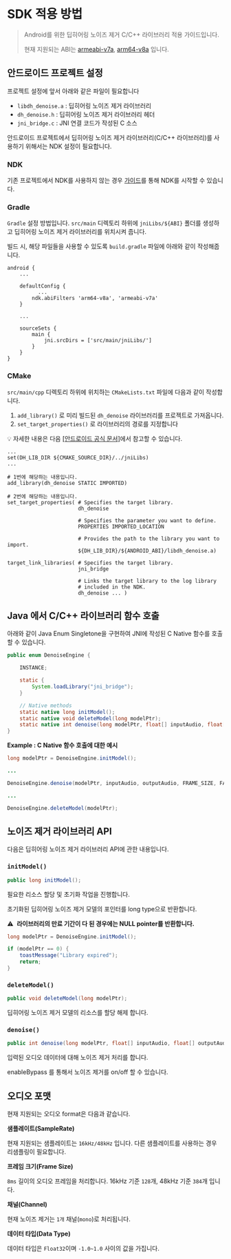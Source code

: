 # SDK 적용 방법

> Android를 위한 딥히어링 노이즈 제거 C/C++ 라이브러리 적용 가이드입니다.
> 
> 
> 현재 지원되는 ABI는 [armeabi-v7a](https://developer.android.com/ndk/guides/abis#v7a), [arm64-v8a](https://developer.android.com/ndk/guides/abis#arm64-v8a) 입니다. 
> 

## 안드로이드 프로젝트 설정

프로젝트 설정에 앞서 아래와 같은 파일이 필요합니다

- `libdh_denoise.a` : 딥히어링 노이즈 제거 라이브러리
- `dh_denoise.h` : 딥히어링 노이즈 제거 라이브러리 헤더
- `jni_bridge.c` : JNI 연결 코드가 작성된 C 소스

 안드로이드 프로젝트에서 딥히어링 노이즈 제거 라이브러리(C/C++ 라이브러리)를 사용하기 위해서는 NDK 설정이 필요합니다.

### NDK

[](https://developer.android.com/ndk/guides)

기존 프로젝트에서 NDK를 사용하지 않는 경우 [가이드](https://developer.android.com/ndk/guides)를 통해 NDK를 시작할 수 있습니다.

### Gradle

`Gradle` 설정 방법입니다. `src/main` 디렉토리 하위에 `jniLibs/${ABI}` 폴더를 생성하고 딥히어링 노이즈 제거 라이브러리를 위치시켜 줍니다.

빌드 시, 해당 파일들을 사용할 수 있도록 `build.gradle` 파일에 아래와 같이 작성해줍니다.

```
android {
    ...

    defaultConfig {
	      ...
        ndk.abiFilters 'arm64-v8a', 'armeabi-v7a'
    }

    ...

    sourceSets {
        main {
            jni.srcDirs = ['src/main/jniLibs/']
        }
    }
}
```

### CMake

`src/main/cpp` 디렉토리 하위에 위치하는 `CMakeLists.txt` 파일에 다음과 같이 작성합니다.

1. `add_library()` 로 미리 빌드된 `dh_denoise` 라이브러리를 프로젝트로 가져옵니다.
2. `set_target_properties()` 로 라이브러리의 경로를 지정합니다

💡 자세한 내용은 다음 <a href='https://developer.android.com/studio/projects/configure-cmake?hl=ko#add-other-library'>[안드로이드 공식 문서]</a>에서 참고할 수 있습니다.

```
...
set(DH_LIB_DIR ${CMAKE_SOURCE_DIR}/../jniLibs)
...

# 1번에 해당하는 내용입니다.
add_library(dh_denoise STATIC IMPORTED) 

# 2번에 해당하는 내용입니다.
set_target_properties( # Specifies the target library.
                       dh_denoise

                       # Specifies the parameter you want to define.
                       PROPERTIES IMPORTED_LOCATION

                       # Provides the path to the library you want to import.
                       ${DH_LIB_DIR}/${ANDROID_ABI}/libdh_denoise.a)

target_link_libraries( # Specifies the target library.
                       jni_bridge

                       # Links the target library to the log library
                       # included in the NDK.
                       dh_denoise ... )
```

## Java 에서 C/C++ 라이브러리 함수 호출

아래와 같이 Java Enum Singletone을 구현하여 JNI에 작성된 C Native 함수를 호출 할 수 있습니다.

```java
public enum DenoiseEngine {

    INSTANCE;

    static {
        System.loadLibrary("jni_bridge");
    }

    // Native methods
    static native long initModel();
    static native void deleteModel(long modelPtr);
    static native int denoise(long modelPtr, float[] inputAudio, float[] outputAudio, int sampleSize, int enableBypass);
}
```

**Example : C Native 함수 호출에 대한 예시**

```java
long modelPtr = DenoiseEngine.initModel();

...

DenoiseEngine.denoise(modelPtr, inputAudio, outputAudio, FRAME_SIZE, FALSE);

...

DenoiseEngine.deleteModel(modelPtr);
```

## 노이즈 제거 라이브러리 API

다음은 딥히어링 노이즈 제거 라이브러리 API에 관한 내용입니다.

### `initModel()`

```java
public long initModel();
```

필요한 리소스 할당 및 초기화 작업을 진행합니다. 

초기화된 딥히어링 노이즈 제거 모델의 포인터를 long type으로 반환합니다.

⚠️  **라이브러리의 만료 기간이 다 된 경우에는 NULL pointer를 반환합니다.**

```java
long modelPtr = DenoiseEngine.initModel();

if (modelPtr == 0) {
    toastMessage("Library expired");
    return;
}
```

### `deleteModel()`

```java
public void deleteModel(long modelPtr);
```

딥히어링 노이즈 제거 모델의 리소스를 할당 해제 합니다.

### `denoise()`

```java
public int denoise(long modelPtr, float[] inputAudio, float[] outputAudio, int sampleSize, int enableBypass);
```

입력된 오디오 데이터에 대해 노이즈 제거 처리를 합니다.

enableBypass 를 통해서 노이즈 제거를 on/off 할 수 있습니다.

## 오디오 포맷

현재 지원되는 오디오 format은 다음과 같습니다.

**샘플레이트(SampleRate)**

현재 지원되는 샘플레이트는 `16kHz/48kHz` 입니다. 다른 샘플레이트를 사용하는 경우 리샘플링이 필요합니다.

**프레임 크기(Frame Size)**

`8ms` 길이의 오디오 프레임을 처리합니다. 16kHz 기준 `128`개, 48kHz 기준 `384`개 입니다.

**채널(Channel)**

현재 노이즈 제거는 `1개` 채널(`mono`)로 처리됩니다.

**데이터 타입(Data Type)**

데이터 타입은 `Float32`이며 `-1.0~1.0` 사이의 값을 가집니다.
